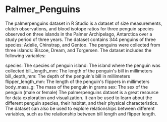 # Palmer_Penguins
The palmerpenguins dataset in R Studio is a dataset of size measurements, clutch observations, and blood isotope ratios for three penguin species observed on three islands in the Palmer Archipelago, Antarctica over a study period of three years. The dataset contains 344 penguins of three species: Adelie, Chinstrap, and Gentoo. The penguins were collected from three islands: Biscoe, Dream, and Torgersen. The dataset includes the following variables:

species: The species of penguin
island: The island where the penguin was collected
bill_length_mm: The length of the penguin's bill in millimeters
bill_depth_mm: The depth of the penguin's bill in millimeters
flipper_length_mm: The length of the penguin's flippers in millimeters
body_mass_g: The mass of the penguin in grams
sex: The sex of the penguin (male or female)
The palmerpenguins dataset is a great resource for data exploration and visualization. It can be used to learn about the different penguin species, their habitat, and their physical characteristics. The dataset can also be used to explore relationships between different variables, such as the relationship between bill length and flipper length.
